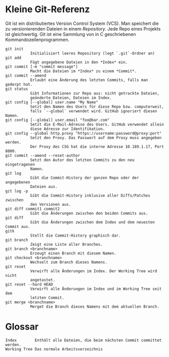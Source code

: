 Kleine Git-Referenz
===================

Git ist ein distributiertes Version Control System (VCS). Man speichert die zu
versionierenden Dateien in einem *Repository*. Jede Repo eines Projekts ist
gleichwertig. Git ist eine Sammlung von in C geschriebenen Kommandozeilenprogrammen. 

	git init
	           Initialisiert leeres Repository (legt `.git`-Ordner an)
	git add
	           Fügt angegebene Dateien in den *Index* ein.
	git commit [-m "commit message"]
	           Macht die Dateien im *Index* zu einem *Commit*.
	git commit --amend
	           Erlaubt eine Änderung des letzten Commits, falls man gederpt hat.
	git status
	           Gibt Informationen zur Repo aus: nicht getrackte Dateien,
	           geänderte Dateien, Dateien im Index.
	git config [--global] user.name "My Name"
	           Setzt den Namen des Users für diese Repo bzw. computerweit,
	           falls `--global` verwendet wird. GitHub ignoriert diesen Namen.
	git config [--global] user.email "foo@bar.com"
	           Setzt die E-Mail-Adresse des Users. GitHub verwendet allein
	           diese Adresse zur Identifikation.
	git config --global http.proxy "https://username:password@proxy:port"
	           Setzt den Proxy. Das Passwort auf dem Proxy muss angegeben werden.
	           Der Proxy des CSG hat die interne Adresse 10.189.1.17, Port 8000.
	git commit --amend --reset-author
	           Setzt den Autor des letzten Commits zu den neu eingetragenen
	           Namen.
	git log
	           Gibt die Commit-History der ganzen Repo oder der angegebenen
	           Dateien aus.
	git log -p
	           Gibt die Commit-History inklusive aller Diffs/Patches zwischen
	           den Versionen aus.
	git diff commit1 commit2
	           Gibt die Änderungen zwischen den beiden Commits aus.
	git diff
	           Gibt die Änderungen zwischen dem Index und dem neuesten Commit aus.
	gitk
	           Stellt die Commit-History graphisch dar.
	git branch
	           Zeigt eine Liste aller Branches.
	git branch <branchname>
	           Erzeugt einen Branch mit diesem Namen.
	git checkout <branchname>
	           Wechselt zum Branch dieses Namens.
	git reset
	           Verwirft alle Änderungen im Index. Der Working Tree wird nicht
	           angetastet.
	git reset --hard HEAD
	           Verwirft alle Änderungen im Index und im Working Tree seit dem
	           letzten Commit.
	git merge <branchname>
	           Merget die Branch dieses Namens mit dem aktuellen Branch.

Glossar
=======

	Index        Enthält alle Dateien, die beim nächsten Commit committet werden.
	Working Tree Das normale Arbeitsverzeichnis